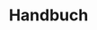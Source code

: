 ---
title: Handbuch
bundle: handbuch
icon: "c8y-icon c8y-icon-user"
type: root
layout: root
weight: 40
---